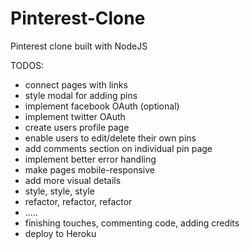 # Pinterest-Clone
Pinterest clone built with NodeJS

TODOS:

- connect pages with links
- style modal for adding pins
- implement facebook OAuth (optional)
- implement twitter OAuth
- create users profile page
- enable users to edit/delete their own pins
- add comments section on individual pin page
- implement better error handling
- make pages mobile-responsive
- add more visual details
- style, style, style
- refactor, refactor, refactor
- .....
- finishing touches, commenting code, adding credits
- deploy to Heroku
